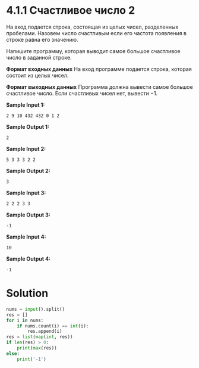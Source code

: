 # 4.1.1 Счастливое число 2

На вход подается строка, состоящая из целых чисел, разделенных пробелами. Назовем число счастливым если его частота
появления в строке равна его значению.

Напишите программу, которая выводит самое большое счастливое число в заданной строке.

**Формат входных данных**
На вход программе подается строка, которая состоит из целых чисел.

**Формат выходных данных**
Программа должна вывести самое большое счастливое число. Если счастливых чисел нет, вывести −1.

**Sample Input 1:**

```
2 9 10 432 432 0 1 2
```

**Sample Output 1:**

```
2
```

**Sample Input 2:**

```
5 3 3 3 2 2
```

**Sample Output 2:**

```
3
```

**Sample Input 3:**

```
2 2 2 3 3
```

**Sample Output 3:**

```
-1
```

**Sample Input 4:**

```
10
```

**Sample Output 4:**

```
-1
```

# Solution

```python
nums = input().split()
res = []
for i in nums:
    if nums.count(i) == int(i):
        res.append(i)
res = list(map(int, res))
if len(res) > 0:
    print(max(res))
else:
    print('-1')
```
